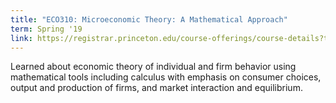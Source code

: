 ```yaml
---
title: "ECO310: Microeconomic Theory: A Mathematical Approach"
term: Spring '19
link: https://registrar.princeton.edu/course-offerings/course-details?term=1194&courseid=001391
---
```


Learned about economic theory of individual and firm behavior using mathematical tools including calculus with emphasis on consumer choices, output and production of firms, and market interaction and equilibrium. 
